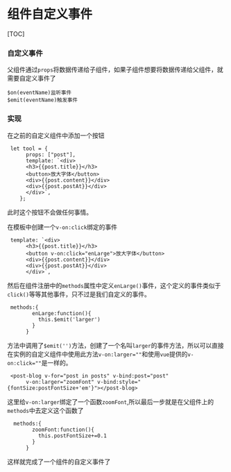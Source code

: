 # 组件自定义事件



[TOC]

### 自定义事件

父组件通过`props`将数据传递给子组件，如果子组件想要将数据传递给父组件，就需要自定义事件了

```
$on(eventName)监听事件
$emit(eventName)触发事件
```

### 实现

在之前的自定义组件中添加一个按钮

```
 let tool = {
      props: ["post"],
      template: `<div>
      <h3>{{post.title}}</h3>
      <button>放大字体</button>
      <div>{{post.content}}</div>
      <div>{{post.postAt}}</div>
      </div>`,
    };
```

此时这个按钮不会做任何事情。

在模板中创建一个`v-on:click`绑定的事件

```
 template: `<div>
      <h3>{{post.title}}</h3>
      <button v-on:click="enLarge">放大字体</button>
      <div>{{post.content}}</div>
      <div>{{post.postAt}}</div>
      </div>`,
```

然后在组件注册中的`methods`属性中定义`enLarge()`事件，这个定义的事件类似于`click()`等等其他事件，只不过是我们自定义的事件。

```
 methods:{
        enLarge:function(){
          this.$emit('larger')
        }
      }
```

方法中调用了`$emit('')`方法，创建了一个名叫`larger`的事件方法，所以可以直接在实例的自定义组件中使用此方法`v-on:larger=""`和使用`vue`提供的`v-on:click=""`是一样的。

```
 <post-blog v-for="post in posts" v-bind:post="post"
      v-on:larger="zoomFont" v-bind:style="{fontSize:postFontSize+'em'}"></post-blog>
```

这里给`v-on:larger`绑定了一个函数`zoomFont`,所以最后一步就是在父组件上的`methods`中去定义这个函数了

```
  methods:{
        zoomFont:function(){
          this.postFontSize+=0.1
        }
      }
```

这样就完成了一个组件的自定义事件了
